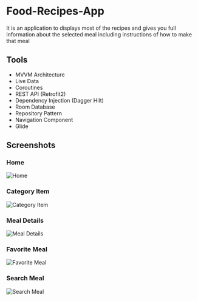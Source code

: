 # Food-Recipes-App
It is an application to displays most of the recipes and gives you full information about the selected meal including instructions of how to make that meal
####
## Tools

- MVVM Architecture
- Live Data
- Coroutines
- REST API (Retrofit2)
- Dependency Injection (Dagger Hilt)
- Room Database
- Repository Pattern
- Navigation Component
- Glide

## Screenshots

### Home
![Home](https://user-images.githubusercontent.com/74308533/177248362-962f79e1-325c-49e1-900c-9b4a111a3550.jpeg)

### Category Item
![Category Item](https://user-images.githubusercontent.com/74308533/177248591-13f5991f-1e51-4e6d-a033-ad96d373f039.jpeg)

### Meal Details
![Meal Details](https://user-images.githubusercontent.com/74308533/177248713-838b3dde-3604-45a1-8971-c1c218e3236f.jpeg)

### Favorite Meal
![Favorite Meal](https://user-images.githubusercontent.com/74308533/177248795-8e7ec12d-0521-49b2-adc8-ddf3a5b78eb0.jpeg)

### Search Meal
![Search Meal](https://user-images.githubusercontent.com/74308533/177248942-69501885-0691-4dac-967d-41688dacb9ac.jpeg)



